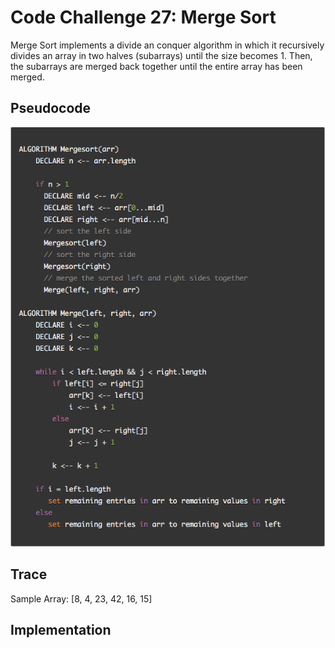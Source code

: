 # Code Challenge 27: Merge Sort
Merge Sort implements a divide an conquer algorithm in which it recursively divides an array in two halves (subarrays) until the size becomes 1. Then, the subarrays are merged back together until the entire array has been merged. 

## Pseudocode
![Merge Sort Pseudocode](assets/merge-sort-images/merge-sort-pseudo.png)

## Trace
Sample Array: [8, 4, 23, 42, 16, 15]

## Implementation


